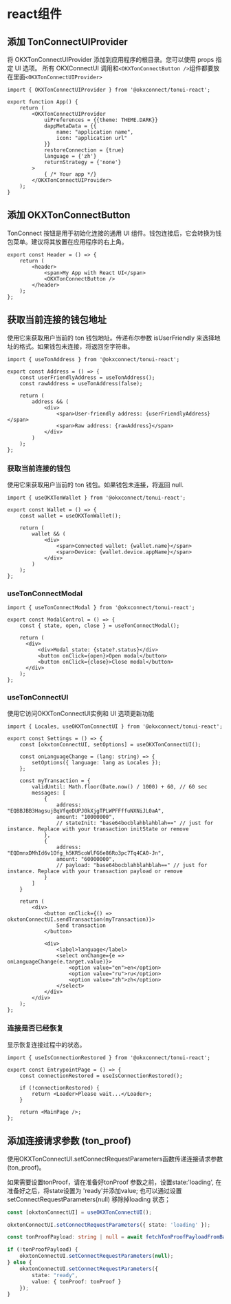 # react组件


## 添加 TonConnectUIProvider
将 OKXTonConnectUIProvider 添加到应用程序的根目录。您可以使用 props 指定 UI 选项。
所有 OKXConnectUI 调用和`<OKXTonConnectButton />`组件都要放在里面`<OKXTonConnectUIProvider>`
```tsx
import { OKXTonConnectUIProvider } from '@okxconnect/tonui-react';

export function App() {
    return (
        <OKXTonConnectUIProvider
            uiPreferences = {{theme: THEME.DARK}}
            dappMetaData = {{
                name: "application name",
                icon: "application url"
            }}
            restoreConnection = {true}
            language = {'zh'}
            returnStrategy = {'none'}
        >
            { /* Your app */}
        </OKXTonConnectUIProvider>
    );
}

```

## 添加 OKXTonConnectButton
TonConnect 按钮是用于初始化连接的通用 UI 组件。钱包连接后，它会转换为钱包菜单。建议将其放置在应用程序的右上角。

```tsx
export const Header = () => {
    return (
        <header>
            <span>My App with React UI</span>
            <OKXTonConnectButton />
        </header>
    );
};

```

## 获取当前连接的钱包地址
使用它来获取用户当前的 ton 钱包地址。传递布尔参数 isUserFriendly 来选择地址的格式。如果钱包未连接，将返回空字符串。

```tsx
import { useTonAddress } from '@okxconnect/tonui-react';

export const Address = () => {
    const userFriendlyAddress = useTonAddress();
    const rawAddress = useTonAddress(false);

    return (
        address && (
            <div>
                <span>User-friendly address: {userFriendlyAddress}</span>
                <span>Raw address: {rawAddress}</span>
            </div>
        )
    );
};
```

### 获取当前连接的钱包
使用它来获取用户当前的 ton 钱包。如果钱包未连接，将返回 null.

```tsx
import { useOKXTonWallet } from '@okxconnect/tonui-react';

export const Wallet = () => {
    const wallet = useOKXTonWallet();

    return (
        wallet && (
            <div>
                <span>Connected wallet: {wallet.name}</span>
                <span>Device: {wallet.device.appName}</span>
            </div>
        )
    );
};
```

### useTonConnectModal

```tsx
import { useTonConnectModal } from '@okxconnect/tonui-react';

export const ModalControl = () => {
    const { state, open, close } = useTonConnectModal();

    return (
      <div>
          <div>Modal state: {state?.status}</div>
          <button onClick={open}>Open modal</button>
          <button onClick={close}>Close modal</button>
      </div>
    );
};
```

### useTonConnectUI
使用它访问OKXTonConnectUI实例和 UI 选项更新功能

```tsx
import { Locales, useOKXTonConnectUI } from '@okxconnect/tonui-react';

export const Settings = () => {
    const [okxtonConnectUI, setOptions] = useOKXTonConnectUI();

    const onLanguageChange = (lang: string) => {
        setOptions({ language: lang as Locales });
    };

    const myTransaction = {
        validUntil: Math.floor(Date.now() / 1000) + 60, // 60 sec
        messages: [
            {
                address: "EQBBJBB3HagsujBqVfqeDUPJ0kXjgTPLWPFFffuNXNiJL0aA",
                amount: "10000000",
                // stateInit: "base64bocblahblahblah==" // just for instance. Replace with your transaction initState or remove
            },
            {
                address: "EQDmnxDMhId6v1Ofg_h5KR5coWlFG6e86Ro3pc7Tq4CA0-Jn",
                amount: "60000000",
                // payload: "base64bocblahblahblah==" // just for instance. Replace with your transaction payload or remove
            }
        ]
    }

    return (
        <div>
            <button onClick={() => okxtonConnectUI.sendTransaction(myTransaction)}>
                Send transaction
            </button>

            <div>
                <label>language</label>
                <select onChange={e => onLanguageChange(e.target.value)}>
                    <option value="en">en</option>
                    <option value="ru">ru</option>
                    <option value="zh">zh</option>
                </select>
            </div>
        </div>
    );
};
```

### 连接是否已经恢复
显示恢复连接过程中的状态。

```tsx
import { useIsConnectionRestored } from '@okxconnect/tonui-react';

export const EntrypointPage = () => {
    const connectionRestored = useIsConnectionRestored();

    if (!connectionRestored) {
        return <Loader>Please wait...</Loader>;
    }

    return <MainPage />;
};
```

## 添加连接请求参数 (ton_proof)
使用OKXTonConnectUI.setConnectRequestParameters函数传递连接请求参数(ton_proof)。

如果需要设置tonProof，请在准备好tonProof 参数之前，设置state:'loading',
在准备好之后，将state设置为 'ready'并添加value;
也可以通过设置setConnectRequestParameters(null) 移除掉loading 状态；


```ts
const [okxtonConnectUI] = useOKXTonConnectUI();

okxtonConnectUI.setConnectRequestParameters({ state: 'loading' });

const tonProofPayload: string | null = await fetchTonProofPayloadFromBackend();

if (!tonProofPayload) {
    okxtonConnectUI.setConnectRequestParameters(null);
} else {
    okxtonConnectUI.setConnectRequestParameters({
        state: "ready",
        value: { tonProof: tonProof }
    });
}

```
